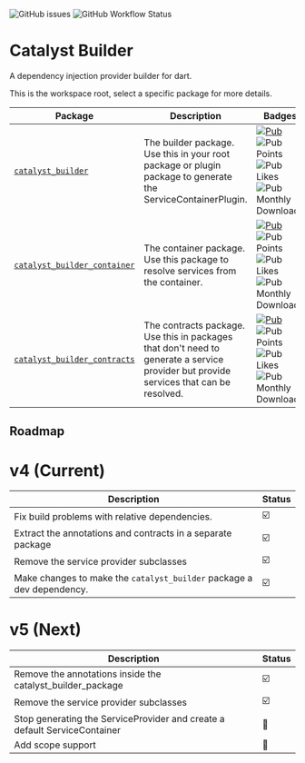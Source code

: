 ![GitHub issues](https://img.shields.io/github/issues/mintware-de/catalyst_builder)
![GitHub Workflow Status](https://img.shields.io/github/actions/workflow/status/mintware-de/catalyst_builder/dart.yml?branch=main)

# Catalyst Builder

A dependency injection provider builder for dart.

This is the workspace root, select a specific package for more details.

| Package                                                               | Description                                                                                                                           | Badges                                                                                                                                                                                                                                                                                                                                                                                         |
|-----------------------------------------------------------------------|---------------------------------------------------------------------------------------------------------------------------------------|------------------------------------------------------------------------------------------------------------------------------------------------------------------------------------------------------------------------------------------------------------------------------------------------------------------------------------------------------------------------------------------------|
| [`catalyst_builder`](./packages/catalyst_builder)                     | The builder package. Use this in your root package or plugin package to generate the ServiceContainerPlugin.                          | [![Pub](https://img.shields.io/pub/v/catalyst_builder.svg)](https://pub.dartlang.org/packages/catalyst_builder)<br> ![Pub Points](https://img.shields.io/pub/points/catalyst_builder)<br> ![Pub Likes](https://img.shields.io/pub/likes/catalyst_builder)<br> ![Pub Monthly Downloads](https://img.shields.io/pub/dm/catalyst_builder)                                                         |
| [`catalyst_builder_container`](./packages/catalyst_builder_container) | The container package. Use this package to resolve services from the container.                                                       | [![Pub](https://img.shields.io/pub/v/catalyst_builder_container.svg)](https://pub.dartlang.org/packages/catalyst_builder_container)  <br> ![Pub Points](https://img.shields.io/pub/points/catalyst_builder_container)  <br> ![Pub Likes](https://img.shields.io/pub/likes/catalyst_builder_container) <br>  ![Pub Monthly Downloads](https://img.shields.io/pub/dm/catalyst_builder_container) |
| [`catalyst_builder_contracts`](./packages/catalyst_builder_contracts) | The contracts package. Use this in packages that don't need to generate a service provider but provide services that can be resolved. | [![Pub](https://img.shields.io/pub/v/catalyst_builder_contracts.svg)](https://pub.dartlang.org/packages/catalyst_builder_contracts)  <br> ![Pub Points](https://img.shields.io/pub/points/catalyst_builder_contracts)  <br> ![Pub Likes](https://img.shields.io/pub/likes/catalyst_builder_contracts) <br>  ![Pub Monthly Downloads](https://img.shields.io/pub/dm/catalyst_builder_contracts) |

## Roadmap

# v4 (Current)

| Description                                                           | Status |
|-----------------------------------------------------------------------|--------|
| Fix build problems with relative dependencies.                        | ☑️     |
| Extract the annotations and contracts in a separate package           | ☑️     |
| Remove the service provider subclasses                                | ☑️     |
| Make changes to make the `catalyst_builder` package a dev dependency. | ☑️     |

# v5 (Next)

| Description                                                               | Status |
|---------------------------------------------------------------------------|--------|
| Remove the annotations inside the catalyst_builder_package                | ☑️     |
| Remove the service provider subclasses                                    | ☑️     |
| Stop generating the ServiceProvider and create a default ServiceContainer | 🔲     |
| Add scope support                                                         | 🔲     |
